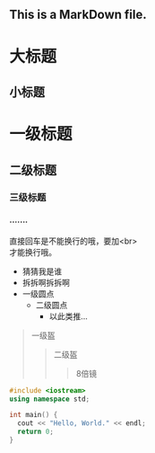 ## This is a MarkDown file.
大标题
==================
小标题
---------------------
# 一级标题
## 二级标题
### 三级标题
#### .......
  直接回车是不能换行的哦，要加\<br> <br>
  才能换行哦。
  * 猜猜我是谁
  * 拆拆啊拆拆啊
  * 一级圆点
    * 二级圆点
      * 以此类推...
> 一级盔
>> 二级盔
>>> 8倍镜
```C++
#include <iostream>
using namespace std;

int main() {
  cout << "Hello, World." << endl;
  return 0;
}
```
